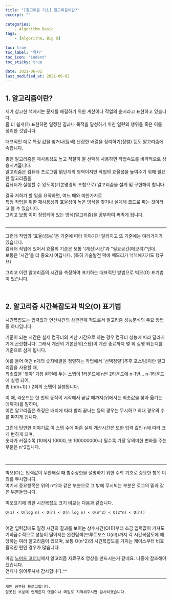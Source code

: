 ```yaml
---
title: "[알고리즘 기초] 알고리즘이란?"
excerpt: ""

categories: 
    - Algorithm Basic
tags:
    - [Algorithm, Big O]

toc: true
toc_label: "목차"
toc_icon: "indent"
toc_sticky: true

date: 2021-06-02
last_modified_at: 2021-06-02
---
```

## 1. 알고리즘이란?
제가 참고한 책에서는 문제를 해결하기 위한 계산이나 작업의 순서라고 표현하고 있습니다.   
좀 더 쉽게(?) 표현하면 일정한 결과나 목적을 달성하기 위한 일련의 행위들 혹은 이를 정리한 것입니다.   

대표적인 예로 특정 값을 찾거나(탐색) 난잡한 배열을 정리하기(정렬) 등도 알고리즘에 속합니다.   

좋은 알고리즘은 재사용성도 높고 적절히 잘 선택해 사용하면 작업속도를 비약적으로 상승시켜줍니다.   
알고리즘은 컴퓨터 프로그램 前단계의 영역이지만 작업의 효율성을 높여주기 위해 필요한 알고리즘을     
컴퓨터가 실행할 수 있도록(기본명령의 조합으로) 알고리즘을 설계 및 구현해야 합니다.   

결국 저희가 할 일을 요약하면, 여느 때와 마찬가지로   
특정 작업을 위한 재사용성과 효율성이 높은 방식을 찾거나 설계해 코드로 짜는 것이라고 볼 수 있습니다.   
그리고 보통 이미 정립되어 있는 방식(알고리즘)을 공부하여 써먹게 됩니다.   
<br/>

***
그런데 작업의 '효율(성능)'은 기준에 따라 이야기가 달라지고 또 기준에는 여러가지가 있습니다.   
컴퓨터 작업에 있어서 효율의 기준은 보통 '(계산)시간'과 "필요공간(메모리)"인데,   
보통은 '시간'을 더 중요시 여깁니다. (특히 기술발전 덕에 메모리가 넉넉해지기도 했구요)   

그리고 이런 알고리즘의 시간을 측정하여 표기하는 대표적인 방법으로 빅오(O) 표기법이 있습니다.   

<br/>

## 2. 알고리즘 시간복잡도과 빅오(O) 표기법
시간복잡도는 입력값과 연산시간의 상관관계 척도로서 알고리즘 성능분석의 주요 방법 중 하나입니다.

기준이 되는 시간은 실제 컴퓨터의 계산 시간으로 하는 경우 컴퓨터 성능에 따라 달라지기에 곤란합니다.
그래서 계산의 기본단위(스탭)이 계산 종료까지 몇 회 실행 되는지를 기준으로 삼게 됩니다.   

예를 들어 어떤 n개의 숫자배열을 정렬하는 작업에서 '선택정렬'(추후 포스팅)이란 알고리즘을 사용할 때,   
최솟값을 '찾아' 가장 왼편에 두는 스탭이 1라운드에 n번 2라운드에 n-1번... n-1라운드에 실행 되어,   
총 (n(n+1)) / 2회의 스탭이 실행됩니다.   

이 때, 라운드는 한 번의 동작이 시작해서 끝날 때까지(위에서는 최솟값을 찾아 옮기는 데까지)를 말하며,   
이런 알고리즘은 측정은 배치에 따라 빨리 끝나는 등의 경우는 무시하고 최대 경우의 수를 따지게 됩니다.   

그런데 당연한 이야기로 이 스탭 수에 따른 실제 계산시간은 또한 입력 값인 n에 따라 크게 변하게 되며,   
숫자가 커질수록 (10에서 10000, 또 100000000~) 될수록 가장 유의미한 변화를 주는 부분은 n^2입니다.   

<br/>

***
빅오(O)는 입력값이 무한해질 때 함수상한을 설명하기 위한 수학 기호로 중요한 항목 이외를 무시합니다.   
여기서 중요항목은 위의 n^2과 같은 부분으로 그 밖에 무시되는 부분은 로그의 밑과 같은 부분들입니다.    

빅오표기에 의한 시간복잡도 크기 비교는 다음과 같습니다.
```
O(1) < O(log n) < O(n) < O(n log n) < O(n^2) < O(2^n) < O(n!)
```   
<br/>
어떤 입력값에도 일정 시간의 결과를 보이는 상수시간(O(1))부터 조금 입력값이 커져도 기하급수적으로   
성능이 떨어지는 완전탐색(브루트포스 O(n!))까지 각 시간복잡도에 해당하는 여러 알고리즘이 있으며,   
보통 O(n^2)의 시간복잡도를 가지는 케이스부터 비효율적인 편인 경우가 많습니다. 

<br/>

마침 [노마드 코더](https://www.youtube.com/watch?v=9TyyMtlk5i4)님께서 알고리즘 자료구조 영상을 만드시는거 같네요. 나중에 참조해야겠습니다.   
언제나 읽어주셔서 감사합니다.^^  

***

```
개인 공부용 블로그입니다.
잘못된 부분에 언제든지 댓글이나 메일로 지적해주시면 감사하겠습니다.
```
